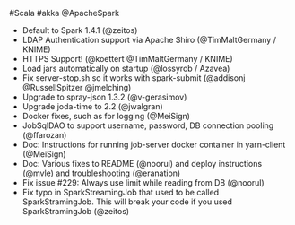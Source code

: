 #Scala #akka @ApacheSpark

* Default to Spark 1.4.1 (@zeitos)
* LDAP Authentication support via Apache Shiro (@TimMaltGermany / KNIME)
* HTTPS Support! (@koettert @TimMaltGermany / KNIME)
* Load jars automatically on startup (@lossyrob / Azavea)
* Fix server-stop.sh so it works with spark-submit (@addisonj @RussellSpitzer @jmelching)
* Upgrade to spray-json 1.3.2 (@v-gerasimov)
* Upgrade joda-time to 2.2 (@jwalgran)
* Docker fixes, such as for logging (@MeiSign)
* JobSqlDAO to support username, password, DB connection pooling (@ffarozan)
* Doc: Instructions for running job-server docker container in yarn-client (@MeiSign)
* Doc: Various fixes to README (@noorul) and deploy instructions (@mvle) and troubleshooting (@eranation)
* Fix issue #229: Always use limit while reading from DB (@noorul)
* Fix typo in SparkStreamingJob that used to be called SparkStramingJob. This will break your code if you used SparkStramingJob (@zeitos)
 
